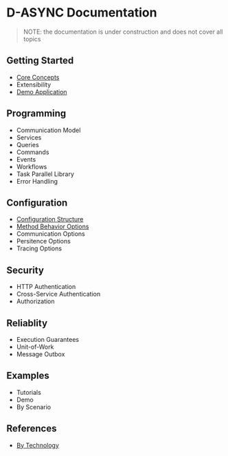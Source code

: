 # D-ASYNC Documentation

> NOTE: the documentation is under construction and does not cover all topics

## Getting Started

- [Core Concepts](Core-Concepts.md)
- Extensibility
- [Demo Application](../examples/AspNetCoreDocker/README.md)

## Programming
- Communication Model
- Services
- Queries
- Commands
- Events
- Workflows
- Task Parallel Library
- Error Handling

## Configuration
- [Configuration Structure](Configuration-Structure.md)
- [Method Behavior Options](Method-Behavior-Options.md)
- Communication Options
- Persitence Options
- Tracing Options

## Security
- HTTP Authentication
- Cross-Service Authentication
- Authorization

## Reliablity
- Execution Guarantees
- Unit-of-Work
- Message Outbox

## Examples
- Tutorials
- Demo
- By Scenario

## References
- [By Technology](Reference-By-Technology.md)